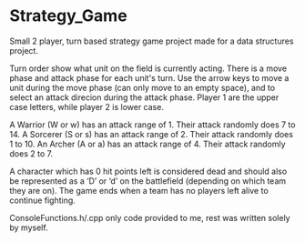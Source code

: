 # Strategy_Game
Small 2 player, turn based strategy game project made for a data structures project.

Turn order show what unit on the field is currently acting. There is a move phase and attack phase for each unit's turn. Use the arrow keys to move a unit during the move phase (can only move to an empty space), and to select an attack direcion during the attack phase. Player 1 are the upper case letters, while player 2 is lower case.

A Warrior (W or w) has an attack range of 1.  Their attack randomly does 7 to 14.
A Sorcerer (S or s) has an attack range of 2.  Their attack randomly does 1 to 10.
An Archer (A or a) has an attack range of 4.  Their attack randomly does 2 to 7.

A character which has 0 hit points left is considered dead and should also be represented as a ‘D’ or ‘d’ on the battlefield (depending on which team they are on). The game ends when a team has no players left alive to continue fighting.


ConsoleFunctions.h/.cpp only code provided to me, rest was written solely by myself.
